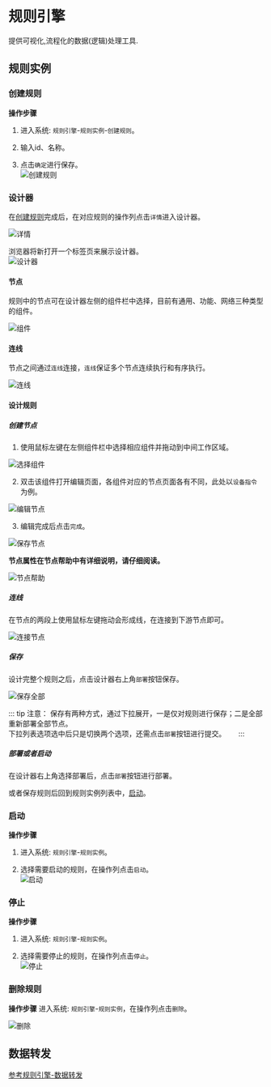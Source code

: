 # 规则引擎
提供可视化,流程化的数据(逻辑)处理工具.

## 规则实例

### 创建规则
**操作步骤**
1. 进入系统: `规则引擎`-`规则实例`-`创建规则`。  

2. 输入id、名称。  

3. 点击`确定`进行保存。  
![创建规则](../images/rule-engine/create.png)   


### 设计器
在[创建规则](#创建规则)完成后，在对应规则的操作列点击`详情`进入设计器。  

![详情](../images/rule-engine/info.png)  

浏览器将新打开一个标签页来展示设计器。  
![设计器](../images/rule-engine/designer.png)  

#### 节点

规则中的节点可在设计器左侧的组件栏中选择，目前有通用、功能、网络三种类型的组件。  

![组件](../images/rule-engine/component-info.png)    

#### 连线

节点之间通过`连线`连接，`连线`保证多个节点连续执行和有序执行。  

![连线](../images/rule-engine/line.png)    

#### 设计规则

##### 创建节点

1. 使用鼠标左键在左侧组件栏中选择相应组件并拖动到中间工作区域。  

![选择组件](../images/rule-engine/choose-component.png)   

2. 双击该组件打开编辑页面，各组件对应的节点页面各有不同，此处以`设备指令`为例。  

![编辑节点](../images/rule-engine/edit-node.png)  

3. 编辑完成后点击`完成`。  

![保存节点](../images/rule-engine/save-node.png)  

**节点属性在节点帮助中有详细说明，请仔细阅读。**  

![节点帮助](../images/rule-engine/node-help.png)  

##### 连线

在节点的两段上使用鼠标左键拖动会形成线，在连接到下游节点即可。  

![连接节点](../images/rule-engine/connect-node.png)  

##### 保存

设计完整个规则之后，点击设计器右上角`部署`按钮保存。  

![保存全部](../images/rule-engine/save-all.png)  

::: tip 注意：
保存有两种方式，通过下拉展开，一是仅对规则进行保存；二是全部重新部署全部节点。  
下拉列表选项选中后只是切换两个选项，还需点击`部署`按钮进行提交。　　
:::  

##### 部署或者启动

在设计器右上角选择部署后，点击`部署`按钮进行部署。　　

或者保存规则后回到规则实例列表中，[启动](#启动)。　　

### 启动
**操作步骤**
1. 进入系统: `规则引擎`-`规则实例`。  

2. 选择需要启动的规则，在操作列点击`启动`。    
![启动](../images/rule-engine/start.png)   
 
### 停止
**操作步骤**
1. 进入系统: `规则引擎`-`规则实例`。  

2. 选择需要停止的规则，在操作列点击`停止`。    
![停止](../images/rule-engine/stop.png)   

### 删除规则
**操作步骤**
进入系统: `规则引擎`-`规则实例`，在操作列点击`删除`。  
  
![删除](../images/rule-engine/delete.png)  

## 数据转发

[参考规则引擎-数据转发](../../best-practices/rule-engine-sql.md)
